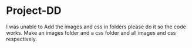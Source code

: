# Project-DD

I was unable to Add the images and css in folders please do it so the code works.
Make an images folder and a css folder and all images and css respectively.
